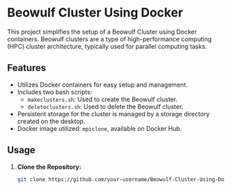# Beowulf Cluster Using Docker

This project simplifies the setup of a Beowulf Cluster using Docker containers. Beowulf clusters are a type of high-performance computing (HPC) cluster architecture, typically used for parallel computing tasks.

## Features

- Utilizes Docker containers for easy setup and management.
- Includes two bash scripts:
  - `makeclusters.sh`: Used to create the Beowulf cluster.
  - `deleteclusters.sh`: Used to delete the Beowulf cluster.
- Persistent storage for the cluster is managed by a storage directory created on the desktop.
- Docker image utilized: `mpiclone`, available on Docker Hub.

## Usage

1. **Clone the Repository:**
   ```bash
   git clone https://github.com/your-username/Beowulf-Cluster-Using-Docker.git
